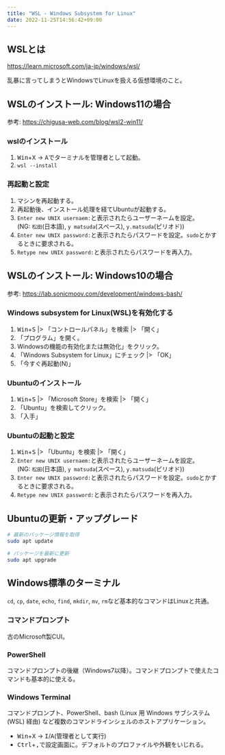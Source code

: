 ```yaml
---
title: "WSL - Windows Subsystem for Linux"
date: 2022-11-25T14:56:42+09:00
---
```


## WSLとは
https://learn.microsoft.com/ja-jp/windows/wsl/

乱暴に言ってしまうとWindowsでLinuxを扱える仮想環境のこと。

## WSLのインストール: Windows11の場合
参考: https://chigusa-web.com/blog/wsl2-win11/

### wslのインストール
1. <kbd>Win</kbd>+<kbd>X</kbd> → <kbd>A</kbd>でターミナルを管理者として起動。
2. `wsl --install`

### 再起動と設定
1. マシンを再起動する。
2. 再起動後、インストール処理を経てUbuntuが起動する。
3. `Enter new UNIX usernaem:`と表示されたらユーザーネームを設定。<br>(NG: `松田`(日本語), `y matsuda`(スペース), `y.matsuda`(ピリオド))
4. `Enter new UNIX password:`と表示されたらパスワードを設定。`sudo`とかするときに要求される。
5. `Retype new UNIX password:`と表示されたらパスワードを再入力。

## WSLのインストール: Windows10の場合
参考: https://lab.sonicmoov.com/development/windows-bash/

### Windows subsystem for Linux(WSL)を有効化する
1. <kbd>Win</kbd>+<kbd>S</kbd> |> 「コントロールパネル」を検索 |> 「開く」
2. 「プログラム」を開く。
3. Windowsの機能の有効化または無効化」をクリック。
4. 「Windows Subsystem for Linux」にチェック |> 「OK」
5. 「今すぐ再起動(N)」

### Ubuntuのインストール
1. <kbd>Win</kbd>+<kbd>S</kbd> |> 「Microsoft Store」を検索 |> 「開く」
2. 「Ubuntu」を検索してクリック。
3. 「入手」

### Ubuntuの起動と設定
1. <kbd>Win</kbd>+<kbd>S</kbd> |> 「Ubuntu」を検索 |> 「開く」
2. `Enter new UNIX usernaem:`と表示されたらユーザーネームを設定。<br>(NG: `松田`(日本語), `y matsuda`(スペース), `y.matsuda`(ピリオド))
3. `Enter new UNIX password:`と表示されたらパスワードを設定。`sudo`とかするときに要求される。
4. `Retype new UNIX password:`と表示されたらパスワードを再入力。


## Ubuntuの更新・アップグレード
```bash
# 最新のパッケージ情報を取得
sudo apt update

# パッケージを最新に更新
sudo apt upgrade
```

## Windows標準のターミナル
`cd`, `cp`, `date`, `echo`, `find`, `mkdir`, `mv`, `rm`など基本的なコマンドはLinuxと共通。

### コマンドプロンプト
古のMicrosoft製CUI。

### PowerShell
コマンドプロンプトの後継（Windows7以降）。コマンドプロンプトで使えたコマンドも基本的に使える。

### Windows Terminal
コマンドプロンプト、PowerShell、bash (Linux 用 Windows サブシステム (WSL) 経由) など複数のコマンドラインシェルのホストアプリケーション。

- <kbd>Win</kbd>+<kbd>X</kbd> → <kbd>I</kbd>/<kbd>A</kbd>(管理者として実行)
- <kbd>Ctrl</kbd>+<kbd>,</kbd>で設定画面に。デフォルトのプロファイルや外観をいじれる。

